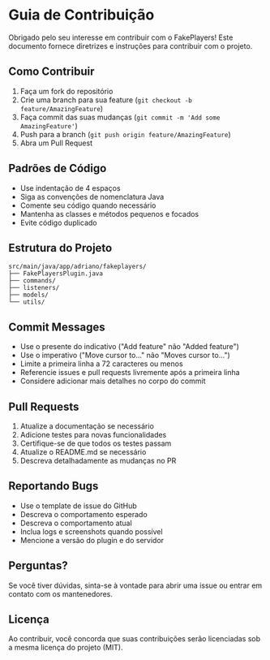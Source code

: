 # Guia de Contribuição

Obrigado pelo seu interesse em contribuir com o FakePlayers! Este documento fornece diretrizes e instruções para contribuir com o projeto.

## Como Contribuir

1. Faça um fork do repositório
2. Crie uma branch para sua feature (`git checkout -b feature/AmazingFeature`)
3. Faça commit das suas mudanças (`git commit -m 'Add some AmazingFeature'`)
4. Push para a branch (`git push origin feature/AmazingFeature`)
5. Abra um Pull Request

## Padrões de Código

- Use indentação de 4 espaços
- Siga as convenções de nomenclatura Java
- Comente seu código quando necessário
- Mantenha as classes e métodos pequenos e focados
- Evite código duplicado

## Estrutura do Projeto

```
src/main/java/app/adriano/fakeplayers/
├── FakePlayersPlugin.java
├── commands/
├── listeners/
├── models/
└── utils/
```

## Commit Messages

- Use o presente do indicativo ("Add feature" não "Added feature")
- Use o imperativo ("Move cursor to..." não "Moves cursor to...")
- Limite a primeira linha a 72 caracteres ou menos
- Referencie issues e pull requests livremente após a primeira linha
- Considere adicionar mais detalhes no corpo do commit

## Pull Requests

1. Atualize a documentação se necessário
2. Adicione testes para novas funcionalidades
3. Certifique-se de que todos os testes passam
4. Atualize o README.md se necessário
5. Descreva detalhadamente as mudanças no PR

## Reportando Bugs

- Use o template de issue do GitHub
- Descreva o comportamento esperado
- Descreva o comportamento atual
- Inclua logs e screenshots quando possível
- Mencione a versão do plugin e do servidor

## Perguntas?

Se você tiver dúvidas, sinta-se à vontade para abrir uma issue ou entrar em contato com os mantenedores.

## Licença

Ao contribuir, você concorda que suas contribuições serão licenciadas sob a mesma licença do projeto (MIT). 